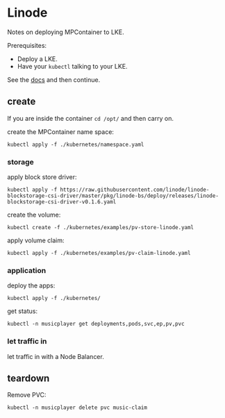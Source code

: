 # Linode

Notes on deploying MPContainer to LKE.

Prerequisites:

* Deploy a LKE.
* Have your `kubectl` talking to your LKE.

See the [docs](https://www.linode.com/docs/kubernetes/deploy-and-manage-lke-cluster-with-api-a-tutorial/) and then continue.

## create

If you are inside the container `cd /opt/` and then carry on.

create the MPContainer name space:

```shell
kubectl apply -f ./kubernetes/namespace.yaml
```

### storage

apply block store driver:

```shell
kubectl apply -f https://raw.githubusercontent.com/linode/linode-blockstorage-csi-driver/master/pkg/linode-bs/deploy/releases/linode-blockstorage-csi-driver-v0.1.6.yaml
```

create the volume:

```shell
kubectl create -f ./kubernetes/examples/pv-store-linode.yaml
```

apply volume claim:

```shell
kubectl apply -f ./kubernetes/examples/pv-claim-linode.yaml
```

### application

deploy the apps:

```shell
kubectl apply -f ./kubernetes/
```

get status:

```shell
kubectl -n musicplayer get deployments,pods,svc,ep,pv,pvc
```

### let traffic in

let traffic in with a Node Balancer.

## teardown

Remove PVC:

```shell
kubectl -n musicplayer delete pvc music-claim
```
